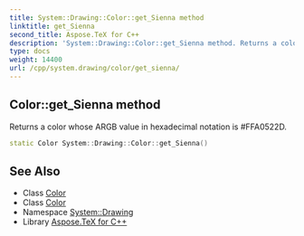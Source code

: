 ```yaml
---
title: System::Drawing::Color::get_Sienna method
linktitle: get_Sienna
second_title: Aspose.TeX for C++
description: 'System::Drawing::Color::get_Sienna method. Returns a color whose ARGB value in hexadecimal notation is #FFA0522D in C++.'
type: docs
weight: 14400
url: /cpp/system.drawing/color/get_sienna/
---
```

## Color::get_Sienna method


Returns a color whose ARGB value in hexadecimal notation is #FFA0522D.

```cpp
static Color System::Drawing::Color::get_Sienna()
```

## See Also

* Class [Color](../)
* Class [Color](../)
* Namespace [System::Drawing](../../)
* Library [Aspose.TeX for C++](../../../)
